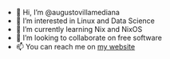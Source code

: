 - 👋 Hi, I’m @augustovillamediana
- 👀 I’m interested in Linux and Data Science
- 🌱 I’m currently learning Nix and NixOS
- 💞️ I’m looking to collaborate on free software
- 📫 You can reach me on [my website](https://augustovillamediana.github.io)

<!---
augustovillamediana/augustovillamediana is a ✨ special ✨ repository because its `README.md` (this file) appears on your GitHub profile.
You can click the Preview link to take a look at your changes.
--->
